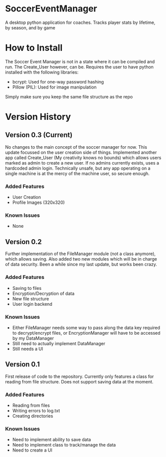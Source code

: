 # SoccerEventManager
A desktop python application for coaches. Tracks player stats by lifetime, by season, and by game

# How to Install
The Soccer Event Manager is not in a state where it can be compiled and run. The Create_User however, can be. Requires the user to have python installed with the following libraries:
- bcrypt: Used for one-way password hashing
- Pillow (PIL): Used for image manipulation

Simply make sure you keep the same file structure as the repo

# Version History

## Version 0.3 (Current)
No changes to the main concept of the soccer manager for now. This update focussed on the user creation side of things. Implemented another app called Create_User (My creativity knows no bounds) which allows users marked as admin to create a new user. If no admins currently exists, uses a hardcoded admin login. Technically unsafe, but any app operating on a single machine is at the mercy of the machine user, so secure enough.
### Added Features
- User Creation
- Profile Images (320x320)
### Known Issues
- None 

## Version 0.2
Further implementation of the FileManager module (not a class anymore), which allows saving. Also added two new modules which will be in charge of data security. Been a while since my last update, but works been crazy.
### Added Features
- Saving to files
- Encryption/Decryption of data
- New file structure
- User login backend
### Known Issues
- Either FileManager needs some way to pass along the data key required to decrypt/encrypt files, or EncryptionManager will have to be accessed by my DataManager
- Still need to actually implement DataManager
- Still needs a UI

## Version 0.1
First release of code to the repository. Currently only features a class for reading from file structure. Does not support saving data at the moment.
### Added Features
- Reading from files
- Writing errors to log.txt
- Creating directories
### Known Issues
- Need to implement ability to save data
- Need to implement class to track/manage the data
- Need to create a UI
